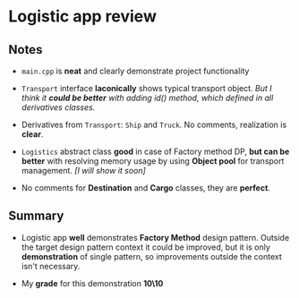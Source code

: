 # Logistic app review

## Notes

- `main.cpp` is **neat** and clearly demonstrate project functionality

- `Transport` interface **laconically** shows typical transport object.
_But I think it **could be better** with adding id() method, which defined in all derivatives classes._

- Derivatives from `Transport`: `Ship` and `Truck`. No comments, realization is **clear**.

- `Logistics` abstract class **good** in case of Factory method DP, **but can be better** with resolving memory usage by using **Object pool** for transport management. *[I will show it soon]*

- No comments for **Destination** and **Cargo** classes, they are **perfect**.

## Summary

- Logistic app **well** demonstrates **Factory Method** design pattern. Outside the target design pattern context it could be improved, but it is only **demonstration** of single pattern, so improvements outside the context isn't necessary.

- My **grade** for this demonstration **10\10**